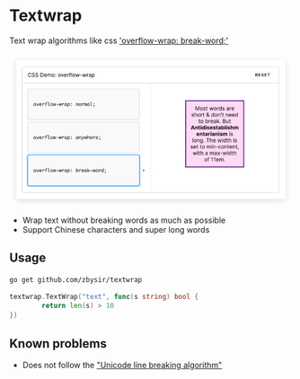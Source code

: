 # Textwrap
Text wrap algorithms like css ['overflow-wrap: break-word;'](https://developer.mozilla.org/zh-CN/docs/Web/CSS/overflow-wrap)

![overflow-wrap: break-word](overflow-wrap-demo.png)

- Wrap text without breaking words as much as possible
- Support Chinese characters and super long words

## Usage
```
go get github.com/zbysir/textwrap
```
```go
textwrap.TextWrap("text", func(s string) bool {
		return len(s) > 10
})
```

## Known problems
- Does not follow the ["Unicode line breaking algorithm"](http://unicode.org/reports/tr14/)
